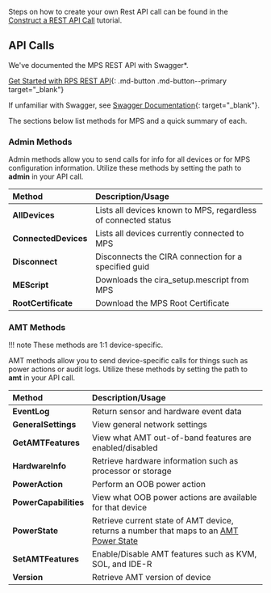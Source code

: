 Steps on how to create your own Rest API call can be found in the [Construct a REST API Call](../Tutorials/apiTutorial.md) tutorial.


## API Calls
We've documented the MPS REST API with Swagger*.

[Get Started with RPS REST API](https://app.swaggerhub.com/apis-docs/rbheopenamt/mps/1.2.0){: .md-button .md-button--primary target="_blank"}

If unfamiliar with Swagger, see [Swagger Documentation](https://swagger.io/docs/){: target="_blank"}.


The sections below list methods for MPS and a quick summary of each. 

### Admin Methods

  Admin methods allow you to send calls for info for all devices or for MPS configuration information. Utilize these methods by setting the path to **admin** in your API call.

   | Method       |  Description/Usage |
   | :----------- | :------------------------ |
   | **AllDevices** | Lists all devices known to MPS, regardless of connected status |
   | **ConnectedDevices** | Lists all devices currently connected to MPS |
   | **Disconnect** | Disconnects the CIRA connection for a specified guid |
   | **MEScript** | Downloads the cira_setup.mescript from MPS |
   | **RootCertificate** | Download the MPS Root Certificate |

### AMT Methods

!!! note
    These methods are 1:1 device-specific.

AMT methods allow you to send device-specific calls for things such as power actions or audit logs. Utilize these methods by setting the path to **amt** in your API call.

   | Method       |  Description/Usage |
   | :----------- | :------------------------ |   
   | **EventLog** | Return sensor and hardware event data |
   | **GeneralSettings** | View general network settings |
   | **GetAMTFeatures** | View what AMT out-of-band features are enabled/disabled |
   | **HardwareInfo** | Retrieve hardware information such as processor or storage  |
   | **PowerAction** | Perform an OOB power action |
   | **PowerCapabilities** | View what OOB power actions are available for that device |
   | **PowerState** | Retrieve current state of AMT device, returns a number that maps to an [AMT Power State](../Topics/powerstates.md) |
   | **SetAMTFeatures** | Enable/Disable AMT features such as KVM, SOL, and IDE-R |
   | **Version** | Retrieve AMT version of device |
 

